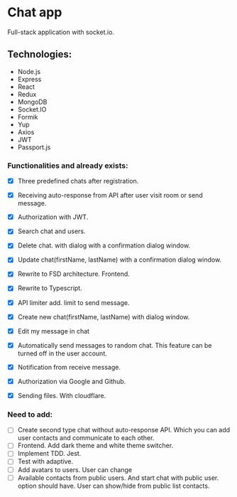 # Chat app


Full-stack application with socket.io. 



## Technologies:


- Node.js
- Express
- React
- Redux
- MongoDB
- Socket.IO
- Formik 
- Yup
- Axios
- JWT
- Passport.js



### Functionalities and already exists:
- [x] Three predefined chats after registration.
- [x] Receiving auto-response from API after user visit room or send message.
- [x] Authorization with JWT.
- [x] Search chat and users.
- [x] Delete chat. with dialog with a confirmation dialog window.
- [x] Update chat(firstName, lastName) with a confirmation dialog window.
- [x] Rewrite to FSD architecture. Frontend.
- [x] Rewrite to Typescript.
- [x] API limiter add. limit to send message.
- [x] Create new chat(firstName, lastName) with dialog window.
- [x] Edit my message in chat
- [x] Automatically send messages to random chat. This feature can be turned off in the user account.
- [x] Notification from receive message.
- [x] Authorization via Google and Github.
- [x] Sending files. With cloudflare.


### Need to add:
- [ ] Create second type chat without auto-response API. Which you can add user contacts and communicate to each other.
- [ ] Frontend. Add dark theme and white theme switcher.
- [ ] Implement TDD. Jest.
- [ ] Test with adaptive.
- [ ] Add avatars to users. User can change
- [ ] Available contacts from public users. And start chat with public user. option should have. User can show/hide from public list contacts.
